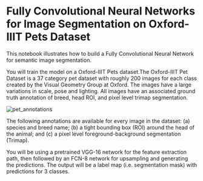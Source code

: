 # Fully Convolutional Neural Networks for Image Segmentation  on Oxford-IIIT Pets Dataset

This notebook illustrates how to build a Fully Convolutional Neural Network for semantic image segmentation.

You will train the model on a Oxford-IIIT Pets dataset.The Oxford-IIIT Pet Dataset is a 37 category pet dataset with roughly 200 images for each class created by the Visual Geometry Group at Oxford. The images have a large variations in scale, pose and lighting. All images have an associated ground truth annotation of breed, head ROI, and pixel level trimap segmentation.

![pet_annotations](https://user-images.githubusercontent.com/81853443/113475169-66260780-948d-11eb-8e69-125d9bbc0d9d.jpg)

The following annotations are available for every image in the dataset: (a) species and breed name; (b) a tight bounding box (ROI) around the head of the animal; and (c) a pixel level foreground-background segmentation (Trimap).

You will be using a pretrained VGG-16 network for the feature extraction path, then followed by an FCN-8 network for upsampling and generating the predictions. The output will be a label map (i.e. segmentation mask) with predictions for 3 classes.
